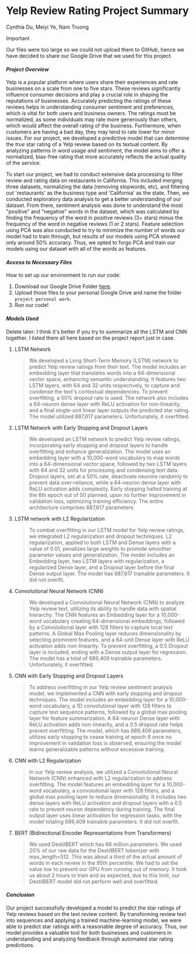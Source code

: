 # Yelp Review Rating Project Summary
Cynthia Du, Meiyi Ye, Nam Truong

> [!IMPORTANT]
> Our files were too large so we could not upload them to GitHub, hence we have decided to share our Google Drive that we used for this project.

#### _Project Overview_
Yelp is a popular platform where users share their experiences and rate businesses on a scale from one to five stars. These reviews significantly influence consumer decisions and play a crucial role in shaping the reputations of businesses. Accurately predicting the ratings of these reviews helps in understanding consumer sentiment and preferences, which is vital for both users and business owners. The ratings must be normalized, as some individuals may rate more generously than others, which would affect the overall rating of the business. Furthermore, when customers are having a bad day, they may tend to rate lower for minor issues. For our project, we developed a predictive model that can determine the _true_ star rating of a Yelp review based on its textual content. By analyzing patterns in word usage and sentiment, the model aims to offer a normalized, bias-free rating that more accurately reflects the actual quality of the service. 

To start our project, we had to conduct extensive data processing to filter review and rating data on restaurants in California. This included merging three datasets, normalizing the data (removing stopwords, etc), and filtering out 'restaurants' as the business type and 'California' as the state. Then, we conducted exploratory data analysis to get a better understanding of our dataset. From there, sentiment analysis was done to understand the most "positive" and "negative" words in the dataset, which was calculated by finding the frequency of the word in positive reviews (3+ stars) minus the frequency of the word in negative reviews (1 or 2 stars). Feature selection using PCA was also conducted to try to minimize the number of words our model had to train through, but results of our models using PCA showed only around 50% accuracy. Thus, we opted to forgo PCA and train our models using our dataset with all of the words as features. 




#### _Access to Necessary Files_

How to set up our environment to run our code:

1. Download our Google Drive Folder [here](https://drive.google.com/drive/folders/1LbtjJctVRZcgwYa3y-uSZ5EigoLwi1Ya?usp=sharing).
2. Upload those files to your personal Google Drive and name the folder `project personal work`.
3. Run our code!



   
#### _Models Used_

Delete later: I think it's better if you try to summarize all the LSTM and CNN together. I listed them all here based on the project report just in case.

1. LSTM Network
   > We developed a Long Short-Term Memory (LSTM) network to predict Yelp review ratings from their text. The model includes an embedding layer that translates words into a 64-dimensional vector space, enhancing semantic understanding. It features two LSTM layers, with 64 and 32 units respectively, to capture and condense the text's contextual dependencies. To prevent overfitting, a 50% dropout rate is used. The network also includes a 64-neuron dense layer with ReLU activation for non-linearity, and a final single-unit linear layer outputs the predicted star rating. The model utilized 687,617 parameters. Unfortunately, it overfitted.
2. LSTM Network with Early Stopping and Dropout Layers
   > We developed an LSTM network to predict Yelp review ratings, incorporating early stopping and dropout layers to handle overfitting and enhance generalization. The model uses an embedding layer with a 10,000-word vocabulary to map words into a 64-dimensional vector space, followed by two LSTM layers with 64 and 32 units for processing and condensing text data. Dropout layers, set at a 50% rate, deactivate neurons randomly to prevent data over-reliance, while a 64-neuron dense layer with ReLU activation adds complexity. Early stopping halted training at the 6th epoch out of 50 planned, upon no further improvement in validation loss, optimizing training efficiency. The entire architecture comprises 687,617 parameters.
3. LSTM network with L2 Regularization
   > To combat overfitting in our LSTM model for Yelp review ratings, we integrated L2 regularization and dropout techniques. L2 regularization, applied to both LSTM and Dense layers with a value of 0.01, penalizes large weights to promote smoother parameter values and generalization. The model includes an Embedding layer, two LSTM layers with regularization, a regularized Dense layer, and a Dropout layer before the final Dense output layer. The model has 687,617 trainable parameters. It did not overfit.
4. Convolutional Neural Network (CNN)
   > We developed a Convolutional Neural Network (CNN) to analyze Yelp review text, utilizing its ability to handle data with spatial hierarchy. The CNN features an Embedding layer for a 10,000-word vocabulary creating 64-dimensional embeddings, followed by a Convolutional layer with 128 filters to capture local text patterns. A Global Max Pooling layer reduces dimensionality by selecting prominent features, and a 64-unit Dense layer with ReLU activation adds non-linearity. To prevent overfitting, a 0.5 Dropout layer is included, ending with a Dense output layer for regression. The model has a total of 689,409 trainable parameters. Unfortunately, it overfitted.
5. CNN with Early Stopping and Dropout Layers
   > To address overfitting in our Yelp review sentiment analysis model, we implemented a CNN with early stopping and dropout techniques. The model includes an embedding layer for a 10,000-word vocabulary, a 1D convolutional layer with 128 filters to capture text sequence patterns, followed by a global max pooling layer for feature summarization. A 64-neuron Dense layer with ReLU activation adds non-linearity, and a 0.5 dropout rate helps prevent overfitting. The model, which has 689,409 parameters, utilizes early stopping to cease training at epoch 8 once no improvement in validation loss is observed, ensuring the model learns generalizable patterns without excessive training.
6. CNN with L2 Regularization
    > In our Yelp review analysis, we utilized a Convolutional Neural Network (CNN) enhanced with L2 regularization to address overfitting. The model features an embedding layer for a 10,000-word vocabulary, a convolutional layer with 128 filters, and a global max pooling layer to reduce dimensionality. It includes two dense layers with ReLU activation and dropout layers with a 0.5 rate to prevent neuron dependency during training. The final output layer uses linear activation for regression tasks, with the model totaling 689,409 trainable parameters. It did not overfit.
7. BERT (Bidirectional Encoder Representations from Transformers)
   > We used DestilBERT which has 66 million parameters. We used 20% of our raw data for the DestilBERT tokenizer with max_length=512. This was about a third of the actual amount of words in each review in the 95th percentile. We had to set the value low to prevent our GPU from running out of memory. It took us about 2 hours to train and as expected, due to this limit, our DestilBERT model did not perform well and overfitted.


#### _Conclusion_
Our project successfully developed a model to predict the star ratings of Yelp reviews based on the text review content. By transforming review text into sequences and applying a trained machine-learning model, we were able to predict star ratings with a reasonable degree of accuracy. Thus, our model provides a valuable tool for both businesses and customers in understanding and analyzing feedback through automated star rating predictions.
